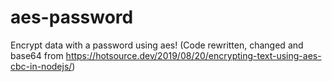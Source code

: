 # aes-password

Encrypt data with a password using aes! (Code rewritten, changed and base64 from https://hotsource.dev/2019/08/20/encrypting-text-using-aes-cbc-in-nodejs/)
